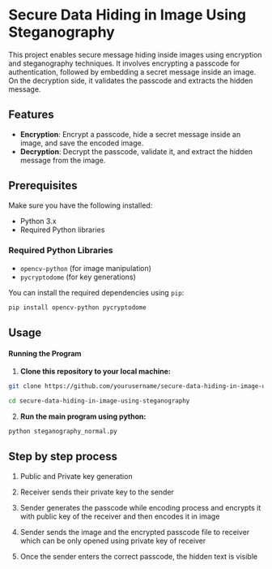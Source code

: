 # Secure Data Hiding in Image Using Steganography

This project enables secure message hiding inside images using encryption and steganography techniques. It involves encrypting a passcode for authentication, followed by embedding a secret message inside an image. On the decryption side, it validates the passcode and extracts the hidden message.

## Features

- **Encryption**: Encrypt a passcode, hide a secret message inside an image, and save the encoded image.
- **Decryption**: Decrypt the passcode, validate it, and extract the hidden message from the image.

## Prerequisites

Make sure you have the following installed:

- Python 3.x
- Required Python libraries

### Required Python Libraries

- `opencv-python` (for image manipulation)
- `pycryptodome` (for key generations)

You can install the required dependencies using `pip`:

```bash
pip install opencv-python pycryptodome

```

## Usage


#### Running the Program

1. **Clone this repository to your local machine:**

```bash
git clone https://github.com/yourusername/secure-data-hiding-in-image-using-steganography.git

cd secure-data-hiding-in-image-using-steganography
```

2. **Run the main program using python:**

```bash
python steganography_normal.py
```

## Step by step process

1. Public and Private key generation

2. Receiver sends their private key to the sender

3. Sender generates the passcode while encoding process and encrypts it with public key of the receiver and then encodes it in image

4. Sender sends the image and the encrypted passcode file to receiver which can be only opened using private key of receiver

5. Once the sender enters the correct passcode, the hidden text is visible
